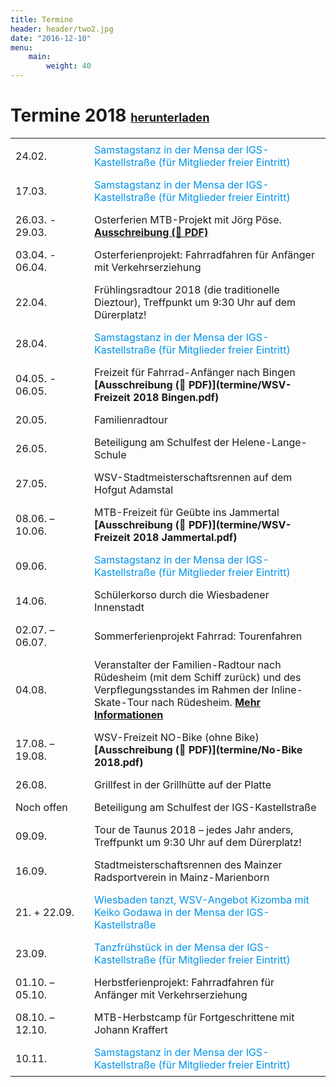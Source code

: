 ```yaml
---
title: Termine
header: header/two2.jpg
date: "2016-12-10"
menu: 
    main:
        weight: 40
---
```


# Termine 2018 <span class="small-header">[herunterladen](termine/WSV-Termine2018.pdf)</span>

Datum | Event
--- | ---
24.02. | <span class="tanz">Samstagstanz in der Mensa der IGS-Kastellstraße (für Mitglieder freier Eintritt)</span>
17.03. | <span class="tanz">Samstagstanz in der Mensa der IGS-Kastellstraße (für Mitglieder freier Eintritt)</span>
26.03. - 29.03. | Osterferien MTB-Projekt mit Jörg Pöse. **[Ausschreibung (📄 PDF)](termine/Osterferien-WSV-2018.pdf)**
03.04. - 06.04.  | Osterferienprojekt: Fahrradfahren für Anfänger mit Verkehrserziehung
22.04. | Frühlingsradtour 2018 (die traditionelle Dieztour), Treffpunkt um 9:30 Uhr auf dem Dürerplatz!
28.04. | <span class="tanz">Samstagstanz in der Mensa der IGS-Kastellstraße (für Mitglieder freier Eintritt)</span>
04.05. - 06.05. | Freizeit für Fahrrad-Anfänger nach Bingen **[Ausschreibung (📄 PDF)](termine/WSV-Freizeit 2018 Bingen.pdf)**
20.05.  | Familienradtour
26.05. | Beteiligung am Schulfest der Helene-Lange-Schule
27.05. | WSV-Stadtmeisterschaftsrennen auf dem Hofgut Adamstal
08.06. – 10.06. | MTB-Freizeit für Geübte ins Jammertal **[Ausschreibung (📄 PDF)](termine/WSV-Freizeit 2018 Jammertal.pdf)**
09.06. | <span class="tanz">Samstagstanz in der Mensa der IGS-Kastellstraße (für Mitglieder freier Eintritt)</span>
14.06. | Schülerkorso durch die Wiesbadener Innenstadt
02.07. – 06.07.  | Sommerferienprojekt Fahrrad: Tourenfahren
04.08. | Veranstalter der Familien-Radtour nach Rüdesheim (mit dem Schiff zurück) und des Verpflegungsstandes im Rahmen der Inline-Skate-Tour nach Rüdesheim. **[Mehr Informationen](http://w-n-s.de/2018rheingau.html)**
17.08. – 19.08. | WSV-Freizeit NO-Bike (ohne Bike) **[Ausschreibung (📄 PDF)](termine/No-Bike 2018.pdf)**
26.08. | Grillfest in der Grillhütte auf der Platte
Noch offen | Beteiligung am Schulfest der IGS-Kastellstraße
09.09. | Tour de Taunus 2018 – jedes Jahr anders, Treffpunkt um 9:30 Uhr auf dem Dürerplatz!
16.09. | Stadtmeisterschaftsrennen des Mainzer Radsportverein in Mainz-Marienborn
21. + 22.09. | <span class="tanz">Wiesbaden tanzt, WSV-Angebot Kizomba mit Keiko Godawa in der Mensa der IGS-Kastellstraße</span>
23.09. | <span class="tanz">Tanzfrühstück in der Mensa der IGS-Kastellstraße (für Mitglieder freier Eintritt)</span>
01.10. – 05.10.  | Herbstferienprojekt: Fahrradfahren für Anfänger mit Verkehrserziehung
08.10. – 12.10. | MTB-Herbstcamp für Fortgeschrittene mit Johann Kraffert
10.11. | <span class="tanz">Samstagstanz in der Mensa der IGS-Kastellstraße (für Mitglieder freier Eintritt)</span>

<style type="text/css">
	thead {
		display: none;
	}

	td:first-child {
		width: 110px;
	}

	td, th {
		border: none;
		padding: 0.5em 0.5em;
	}

	.tanz {
		color: #0093eb;
	}

	.small-header {
		font-size: 0.65em;
	}

</style>
